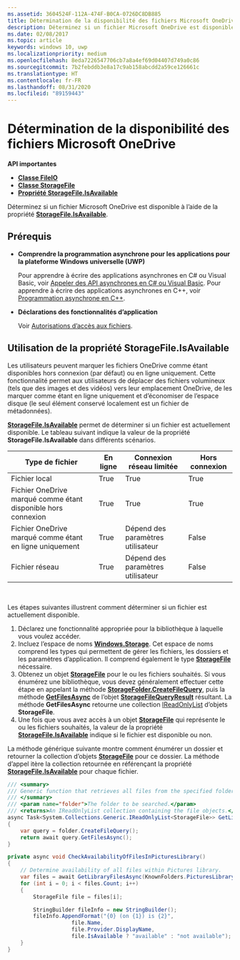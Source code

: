 ```yaml
---
ms.assetid: 3604524F-112A-474F-B0CA-0726DC8DB885
title: Détermination de la disponibilité des fichiers Microsoft OneDrive
description: Déterminez si un fichier Microsoft OneDrive est disponible à l’aide de la propriété StorageFile.IsAvailable.
ms.date: 02/08/2017
ms.topic: article
keywords: windows 10, uwp
ms.localizationpriority: medium
ms.openlocfilehash: 8eda7226547706cb7a8a4ef69d04407d749a0c86
ms.sourcegitcommit: 7b2febddb3e8a17c9ab158abcdd2a59ce126661c
ms.translationtype: HT
ms.contentlocale: fr-FR
ms.lasthandoff: 08/31/2020
ms.locfileid: "89159443"
---
```

# <a name="determining-availability-of-microsoft-onedrive-files"></a>Détermination de la disponibilité des fichiers Microsoft OneDrive


**API importantes**

-   [**Classe FileIO**](/uwp/api/Windows.Storage.FileIO)
-   [**Classe StorageFile**](/uwp/api/Windows.Storage.StorageFile)
-   [**Propriété StorageFile.IsAvailable**](/uwp/api/windows.storage.storagefile.isavailable)

Déterminez si un fichier Microsoft OneDrive est disponible à l’aide de la propriété [**StorageFile.IsAvailable**](/uwp/api/windows.storage.storagefile.isavailable).

## <a name="prerequisites"></a>Prérequis

-   **Comprendre la programmation asynchrone pour les applications pour la plateforme Windows universelle (UWP)**

    Pour apprendre à écrire des applications asynchrones en C# ou Visual Basic, voir [Appeler des API asynchrones en C# ou Visual Basic](../threading-async/call-asynchronous-apis-in-csharp-or-visual-basic.md). Pour apprendre à écrire des applications asynchrones en C++, voir [Programmation asynchrone en C++](../threading-async/asynchronous-programming-in-cpp-universal-windows-platform-apps.md).

-   **Déclarations des fonctionnalités d’application**

    Voir [Autorisations d’accès aux fichiers](file-access-permissions.md).

## <a name="using-the-storagefileisavailable-property"></a>Utilisation de la propriété StorageFile.IsAvailable

Les utilisateurs peuvent marquer les fichiers OneDrive comme étant disponibles hors connexion (par défaut) ou en ligne uniquement. Cette fonctionnalité permet aux utilisateurs de déplacer des fichiers volumineux (tels que des images et des vidéos) vers leur emplacement OneDrive, de les marquer comme étant en ligne uniquement et d’économiser de l’espace disque (le seul élément conservé localement est un fichier de métadonnées).

[**StorageFile.IsAvailable**](/uwp/api/windows.storage.storagefile.isavailable) permet de déterminer si un fichier est actuellement disponible. Le tableau suivant indique la valeur de la propriété **StorageFile.IsAvailable** dans différents scénarios.

| Type de fichier                              | En ligne | Connexion réseau limitée        | Hors connexion |
|-------------------------------------------|--------|------------------------|---------|
| Fichier local                                | True   | True                   | True    |
| Fichier OneDrive marqué comme étant disponible hors connexion | True   | True                   | True    |
| Fichier OneDrive marqué comme étant en ligne uniquement       | True   | Dépend des paramètres utilisateur | False   |
| Fichier réseau                              | True   | Dépend des paramètres utilisateur | False   |

 

Les étapes suivantes illustrent comment déterminer si un fichier est actuellement disponible.

1.  Déclarez une fonctionnalité appropriée pour la bibliothèque à laquelle vous voulez accéder.
2.  Incluez l’espace de noms [**Windows.Storage**](/uwp/api/Windows.Storage). Cet espace de noms comprend les types qui permettent de gérer les fichiers, les dossiers et les paramètres d’application. Il comprend également le type [**StorageFile**](/uwp/api/Windows.Storage.StorageFile) nécessaire.
3.  Obtenez un objet [**StorageFile**](/uwp/api/Windows.Storage.StorageFile) pour le ou les fichiers souhaités. Si vous énumérez une bibliothèque, vous devez généralement effectuer cette étape en appelant la méthode [**StorageFolder.CreateFileQuery**](/uwp/api/windows.storage.storagefolder.createfilequery), puis la méthode [**GetFilesAsync**](/uwp/api/windows.storage.storagefolder.getfilesasync) de l’objet [**StorageFileQueryResult**](/uwp/api/Windows.Storage.Search.StorageFileQueryResult) résultant. La méthode **GetFilesAsync** retourne une collection [IReadOnlyList](/dotnet/api/system.collections.generic.ireadonlylist-1) d’objets **StorageFile**.
4.  Une fois que vous avez accès à un objet [**StorageFile**](/uwp/api/Windows.Storage.StorageFile) qui représente le ou les fichiers souhaités, la valeur de la propriété [**StorageFile.IsAvailable**](/uwp/api/windows.storage.storagefile.isavailable) indique si le fichier est disponible ou non.

La méthode générique suivante montre comment énumérer un dossier et retourner la collection d’objets [**StorageFile**](/uwp/api/Windows.Storage.StorageFile) pour ce dossier. La méthode d’appel itère la collection retournée en référençant la propriété [**StorageFile.IsAvailable**](/uwp/api/windows.storage.storagefile.isavailable) pour chaque fichier.

```cs
/// <summary>
/// Generic function that retrieves all files from the specified folder.
/// </summary>
/// <param name="folder">The folder to be searched.</param>
/// <returns>An IReadOnlyList collection containing the file objects.</returns>
async Task<System.Collections.Generic.IReadOnlyList<StorageFile>> GetLibraryFilesAsync(StorageFolder folder)
{
    var query = folder.CreateFileQuery();
    return await query.GetFilesAsync();
}

private async void CheckAvailabilityOfFilesInPicturesLibrary()
{
    // Determine availability of all files within Pictures library.
    var files = await GetLibraryFilesAsync(KnownFolders.PicturesLibrary);
    for (int i = 0; i < files.Count; i++)
    {
        StorageFile file = files[i];

        StringBuilder fileInfo = new StringBuilder();
        fileInfo.AppendFormat("{0} (on {1}) is {2}",
                    file.Name,
                    file.Provider.DisplayName,
                    file.IsAvailable ? "available" : "not available");
    }
}
```